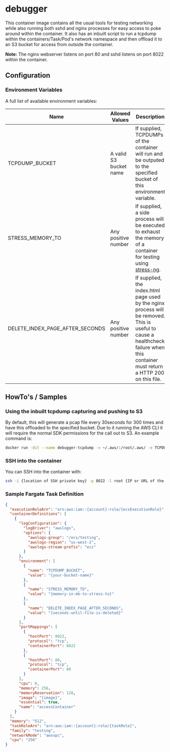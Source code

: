 # debugger
This container image contains all the usual tools for testing networking while also running both sshd and nginx processes for easy access to poke around within the container. It also has an inbuilt script to run a tcpdump within the containers/Task/Pod's network namespace and then offload it to an S3 bucket for access from outside the container.

**Note:** The nginx webserver listens on port 80 and sshd listens on port 8022 within the container.

## Configuration
### Environment Variables
A full list of available environment variables:

| Name | Allowed Values | Description |
| --- | --- | --- |
| TCPDUMP_BUCKET | A valid S3 bucket name | If supplied, TCPDUMPs of the container will run and be outputed to the specified bucket of this environment variable. |
| STRESS_MEMORY_TO | Any positive number | If supplied, a side process will be executed to exhaust the memory of a container for testing using [stress-ng](http://manpages.ubuntu.com/manpages/xenial/man1/stress-ng.1.html). |
| DELETE_INDEX_PAGE_AFTER_SECONDS | Any positive number | If supplied, the index.html page used by the nginx process will be removed. This is useful to cause a healthcheck failure when this container must return a HTTP 200 on this file. |


## HowTo's / Samples
### Using the inbuilt tcpdump capturing and pushing to S3
By default, this will generate a pcap file every 30seconds for 300 times and have this offloaded to the specified bucket. Due to it running the AWS CLI it will require the normal SDK permissions for the call out to S3. An example command is:
```bash
docker run -dit --name debugger-tcpdump -v ~/.aws/:/root/.aws/ -e TCPDUMP_BUCKET={s3 bucket} -p 8023:80 -p 8022:8022 debugger
```

### SSH into the container
You can SSH into the container with:
```bash
ssh -i {location of SSH private key} -p 8022 -l root {IP or URL of the container}
```

### Sample Fargate Task Definition
```json
{
  "executionRoleArn": "arn:aws:iam::{account}:role/{ecsExecutionRole}",
  "containerDefinitions": [
    {
      "logConfiguration": {
        "logDriver": "awslogs",
        "options": {
          "awslogs-group": "/ecs/testing",
          "awslogs-region": "us-west-2",
          "awslogs-stream-prefix": "ecs"
        }
      },
      "environment": [
        {
          "name": "TCPDUMP_BUCKET",
          "value": "{your-bucket-name}"
        },
        {
          "name": "STRESS_MEMORY_TO",
          "value": "{memory-in-mb-to-stress-to}"
        },
        {
          "name": "DELETE_INDEX_PAGE_AFTER_SECONDS",
          "value": "{seconds-until-file-is-deleted}"
        }
      ],
      "portMappings": [
        {
          "hostPort": 8022,
          "protocol": "tcp",
          "containerPort": 8022
        },
        {
          "hostPort": 80,
          "protocol": "tcp",
          "containerPort": 80
        }
      ],
      "cpu": 0,
      "memory": 256,
      "memoryReservation": 128,
      "image": "{image}",
      "essential": true,
      "name": "accessContainer"
    }
  ],
  "memory": "512",
  "taskRoleArn": "arn:aws:iam::{account}:role/{taskRole}",
  "family": "testing",
  "networkMode": "awsvpc",
  "cpu": "256"
}
```
